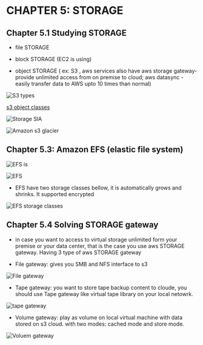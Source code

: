 # CHAPTER 5: STORAGE

## Chapter 5.1 Studying STORAGE

- file STORAGE 

- block STORAGE (EC2 is using)

- object STORAGE ( ex: S3 , aws services also have aws storage gateway- provide unlimited access from on premise to cloud; aws datasync - easily transfer data to AWS upto 10 times than normal)

![S3 types](https://github.com/hassj/AWS-DEVOPS-AcloudGuru/blob/main/01-Novice/Image/05-S3-types.JPG)

[s3 object classes](https://aws.amazon.com/vi/s3/storage-classes/)

![Storage SlA](https://github.com/hassj/AWS-DEVOPS-AcloudGuru/blob/main/01-Novice/Image/05-Storage-SLA.JPG)

![Amazon s3 glacier](https://github.com/hassj/AWS-DEVOPS-AcloudGuru/blob/main/01-Novice/Image/05-Amazon-s3-glacier.JPG)

## Chapter 5.3: Amazon EFS (elastic file system)

![EFS is](https://github.com/hassj/AWS-DEVOPS-AcloudGuru/blob/main/01-Novice/Image/05-EFS-is.JPG)

![EFS](https://github.com/hassj/AWS-DEVOPS-AcloudGuru/blob/main/01-Novice/Image/05-EFS.JPG)

- EFS have two storage classes bellow, it is automatically grows and shrinks. It supported encrypted

![EFS storage classes](https://github.com/hassj/AWS-DEVOPS-AcloudGuru/blob/main/01-Novice/Image/05-EFS-storage-classes.JPG)

## Chapter 5.4 Solving STORAGE gateway 

- in case you want to access to virtual storage unlimited form your premise or your data center, that is the case you use aws STORAGE gateway. Having 3 type of aws STORAGE gateway

+ File gateway: gives you SMB and NFS interface to s3 

![File gateway](https://github.com/hassj/AWS-DEVOPS-AcloudGuru/blob/main/01-Novice/Image/05-file-gateway.JPG)

+ Tape gateway: you want to store tape backup content to cloude, you should use Tape gateway like virtual tape library on your local netowrk.

![tape gateway](https://github.com/hassj/AWS-DEVOPS-AcloudGuru/blob/main/01-Novice/Image/05-Tape-gateway.JPG)

+ Volume gateway: play as volume on local virtual machine with data stored on s3 cloud. with two modes: cached mode and store mode.

![Voluem gateway](https://github.com/hassj/AWS-DEVOPS-AcloudGuru/blob/main/01-Novice/Image/05-voluem-gateway.JPG)






